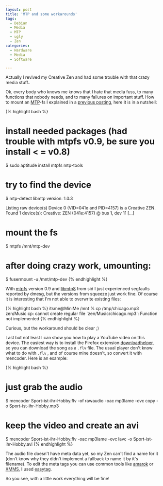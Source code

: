 ```yaml
---
layout: post
title: 'MTP and some workarounds'
tags:
  - Debian
  - Media
  - MTP
  - ugly
  - Zen
categories:
  - Hardware
  - Media
  - Software

---
```


Actually I revived my Creative Zen and had some trouble with that crazy media stuff..

Ok, every body who knows me knows that I hate that media fuss, to many functions that nobody needs, and to many failures on important stuff. How to mount an <a href="http://en.wikipedia.org/wiki/Media_Transfer_Protocol">MTP</a>-fs I explained in a <a href="http://esmz-designz.com/index.php?site=blog&entry=48&title=MTP_Mountprobleme_behoben">previous posting</a>, here it is in a nutshell:



{% highlight bash %}
# install needed packages (had trouble with mtpfs v0.9, be sure you install < = v0.8)
$ sudo aptitude install mtpfs mtp-tools
# try to find the device
$ mtp-detect
libmtp version: 1.0.3

Listing raw device(s)
Device 0 (VID=041e and PID=4157) is a Creative ZEN.
   Found 1 device(s):
   Creative: ZEN (041e:4157) @ bus 1, dev 11
[...]
# mount the fs
$ mtpfs /mnt/mtp-dev
# after doing crazy work, umounting:
$ fusermount -u /mnt/mtp-dev
{% endhighlight %}

<!-- wp is soo stupid ;) -->

With <a href="http://packages.debian.org/search?keywords=mtpfs&searchon=names&suite=all&section=all">mtpfs</a> version 0.9 and <a href="http://packages.debian.org/search?keywords=libmtp8&searchon=names&suite=all&section=all">libmtp8</a> from sid  I just experienced segfaults reported by dmesg, but the versions from squeeze just work fine.
Of course it is interesting that I'm not able to overwrite existing files:



{% highlight bash %}
itsme@MiniMe /mnt % cp /tmp/chicago.mp3 zen/Music
cp: cannot create regular file `zen/Music/chicago.mp3': Function not implemented
{% endhighlight %}



Curious, but the workaround should be clear ;)

Last but not least I can show you how to play a YouTube video on this device. The easiest way is to install the Firefox extension <a href="http://www.downloadhelper.net/">downloadhelper</a>, so you can download the song as a  `.flv`  file. The usual player don't know what to do with  `.flv` , and of course mine doesn't, so convert it with mencoder. Here is an example:



{% highlight bash %}
# just grab the audio
$ mencoder Sport-ist-ihr-Hobby.flv -of rawaudio -oac mp3lame -ovc copy -o Sport-ist-ihr-Hobby.mp3
# keep the video and create an avi
$ mencoder Sport-ist-ihr-Hobby.flv -oac mp3lame -ovc lavc -o Sport-ist-ihr-Hobby.avi
{% endhighlight %}



The audio file doesn't have meta data yet, so my Zen can't find a name for it (don't know why they didn't implement a fallback to name it by it's filename). To edit the meta tags you can use common tools like <a href="http://amarok.kde.org/">amarok</a> or <a href="http://www.xmms.org/">XMMS</a>, I used <a href="http://easytag.sourceforge.net/">easytag</a>.

So you see, with a little work everything will be fine!
